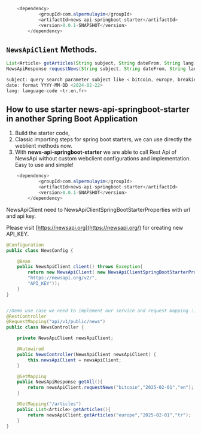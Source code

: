 ```java
	<dependency>
			<groupId>com.alpermulayim</groupId>
			<artifactId>news-api-springboot-starter</artifactId>
			<version>0.0.1-SNAPSHOT</version>
		</dependency>
```

## `NewsApiClient`  Methods.

```java
List<Article> getArticles(String subject, String dateFrom, String lang); 
NewsApiResponse requestNews(String subject, String dateFrom, String lang);

subject: query search parameter subject like < bitcoin, europe, breaking news.> 
date: format YYYY-MM-DD <2024-02-22> 
lang: language-code <tr,en,fr> 
```

## How to use starter news-api-springboot-starter in another Spring Boot Application

1. Build the starter code,
2. Classic importing steps for spring boot starters, we can use directly the weblient methods now.
3. With **news-api-springboot-starter**  we are able to call Rest Api of NewsApi without custom webclient  configurations and implementation. Easy to use and simple!

```java
	<dependency>
			<groupId>com.alpermulayim</groupId>
			<artifactId>news-api-springboot-starter</artifactId>
			<version>0.0.1-SNAPSHOT</version>
		</dependency>
```

NewsApiClient need to NewsApiClientSpringBootStarterProperties with url and api key.

Please visit [https://newsapi.org](https://newsapi.org/) for creating new  API_KEY.

```java
@Configuration
public class NewsConfig {

    @Bean
    public NewsApiClient client() throws Exception{
        return new NewsApiClient( new NewsApiClientSpringBootStarterProperties(
        "https://newsapi.org/v2/",
        "API_KEY"));
    }
}

```

```java

//Demo use case we need to implement our service and request mapping :) 
@RestController
@RequestMapping("api/v1/public/news")
public class NewsController {

    private NewsApiClient newsApiClient;

    @Autowired
    public NewsController(NewsApiClient newsApiClient) {
        this.newsApiClient = newsApiClient;
    }

    @GetMapping
    public NewsApiResponse getAll(){
        return newsApiClient.requestNews("bitcoin","2025-02-01","en");
    }

    @GetMapping("/articles")
    public List<Article> getArticles(){
        return newsApiClient.getArticles("europe","2025-02-01","tr");
    }
}

```
